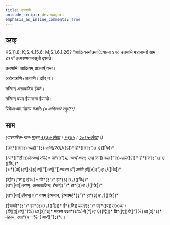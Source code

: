 ```yaml
---
title: उन्नयामि  
unicode_script: devanagari  
emphasis_as_inline_comments: true
---   
```


## ऋक्

KS.11.8; K;S.4.15.6; M;S.1.6.1.26? “आदित्यस्योन्नयादित्यात्मा ४१० उन्नयामि महानाम्नी साम ४११" इत्यरण्यगामसूचौ दृश्यते।

उन्नयामि! आदित्यम् प्राञ्चय्ँ यन्त।

अहोरात्राणि+अत्राणि। द्यौर् नः।

तस्मिन् असावादिय ईयते।

तस्मिन् वयम् ईयामाना ईयामहे।

प्रियेथ/ध्वम् मंहस्य दक्षारेः *(=आदित्यारे राहुः??)*।

## साम

*(पारम्परिक-गान-मूलम् [१९३७-लेखा](https://archive.org/stream/sAmaveda-jaiminIya-paravastu-paramparA-docs/sAmaveda-paravastu-1937%23page/n9/mode/1up&sa=D&ust=1542425956421000)। [१९७५](https://archive.org/stream/sAmaveda-jaiminIya-paravastu-paramparA-docs/sAmaveda-paravastu-1975%23page/n9/mode/1up&sa=D&ust=1542425956421000)। [२०१५-लेखा](https://archive.org/stream/sAmaveda-jaiminIya-paravastu-paramparA-docs/VIVAAHA%2520UPANAYANA%2520SAAMAANI%23page/n4/mode/1up&sa=D&ust=1542425956422000)।)*

{उन्*([ता]३)*नया*([“]३)*आमि[*([70])*](#ftnt70)*([ऽ])* हो*([त]३”)*इ।}*([त्रिः])*

{आ*([“टौ]३)*दित्यम्*(२%)* प्रा*(३”)*म्, च्चय्ँ यन्ता, उन्*([ता])*नया*([“]३)*आमि*([ऽ])* हो*([त]३”)*इ।}*([त्रिः])*  
{अ*([पो])*हो*([ऽ]३)*रा*([“])*त्रा*([“])*ण्यत्रा*(३”)*आणि हो*([त]३”)*इ।}*([त्रिः])*

{द्यौ*([“ता])*र्*(%)* णो*(३”)* हा*(३)*उ।}*([त्रिः])*  
{त*([ता])*स्याम्, असावादित्य, ईयते*(३”)* हा*(३)*उ।}*([त्रिः])*

{त*([ता])*स्मिन्*(२)* वयम् ईय्यमान, ईय्यामहे*(३”)* हा*(३)*उ।}*([त्रिः])*

{ईयामहे*(३”)* हा*(३)*उ।}*([द्विः])* ई*([ति])*यामहे*(३”)*   एह*([प])*उ*(v)*वा।  
{प्रि*([पृ])*ये*([“]%)*धा*([ऽ]“३)* मंहस्य दक्षा*(३%)*रे*([“])*ए।}*([द्विः])* प्रि*([पृ])*ये*([“]%)*धा*([ऽ]“३)* मंहस्य, दक्षा*(५--%-)*आरे*([“]३)*ए।